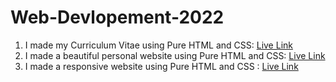 # Web-Devlopement-2022

1. I made my Curriculum Vitae using Pure HTML and CSS: [Live Link](https://vaib215.github.io/Web-Devlopement-2022/Project%201:%20CV%20using%20Pure%20HTML%20and%20CSS/)
2. I made a beautiful personal website using Pure HTML and CSS: [Live Link](https://vaib215.github.io/Web-Devlopement-2022/Project%202:%20Stylised%20Personal%20Site/)
3. I made a responsive website using Pure HTML and CSS : [Live Link](https://vaib215.github.io/Web-Devlopement-2022/Project%203:%20Responsive%20Website%20using%20HTML%20and%20CSS)
